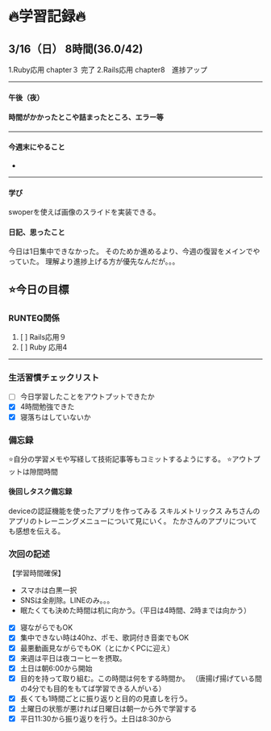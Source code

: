 # 🔥学習記録🔥
## 3/16（日） 8時間(36.0/42)
1.Ruby応用 chapter３ 完了
2.Rails応用 chapter8　進捗アップ

***
#### 午後（夜）

#### 時間がかかったとこや詰まったところ、エラー等

***
#### 今週末にやること
-
***
#### 学び
swoperを使えば画像のスライドを実装できる。

#### 日記、思ったこと
今日は1日集中できなかった。
そのためか進めるより、今週の復習をメインでやっていた。
理解より進捗上げる方が優先なんだが。。。

## ⭐️今日の目標
### RUNTEQ関係
1. [ ] Rails応用９ 
2. [ ] Ruby 応用4

***


### 生活習慣チェックリスト
- [ ] 今日学習したことをアウトプットできたか
- [x] 4時間勉強できた
- [x] 寝落ちはしていないか

### 備忘録
⭐️自分の学習メモや写経して技術記事等もコミットするようにする。
⭐️アウトプットは隙間時間

#### 後回しタスク備忘録
deviceの認証機能を使ったアプリを作ってみる
スキルメトリックス
みちさんのアプリのトレーニングメニューについて見にいく。
たかさんのアプリについても感想を伝える。


### 次回の記述
【学習時間確保】
- スマホは白黒一択
- SNSは全削除。LINEのみ。。。
- 眠たくても決めた時間は机に向かう。（平日は4時間、2時までは向かう）
- [x] 寝ながらでもOK
- [x] 集中できない時は40hz、ポモ、歌詞付き音楽でもOK
- [x] 最悪動画見ながらでもOK（とにかくPCに迎え）
- [x] 来週は平日は夜コーヒーを摂取。
- [x] 土日は朝6:00から開始
- [x] 目的を持って取り組む。この時間は何をする時間か。
（唐揚げ揚げている間の4分でも目的をもてば学習できる人がいる）
- [x] 長くても1時間ごとに振り返りと目的の見直しを行う。
- [x] 土曜日の状態が悪ければ日曜日は朝一から外で学習する
- [x] 平日11:30から振り返りを行う。土日は8:30から
